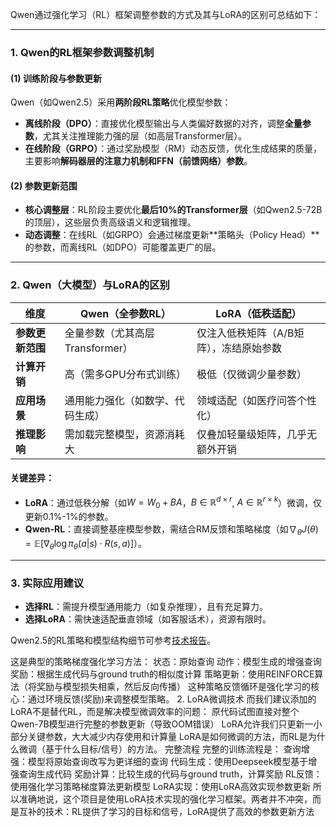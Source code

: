 Qwen通过强化学习（RL）框架调整参数的方式及其与LoRA的区别可总结如下：

---

### **1. Qwen的RL框架参数调整机制**
#### **(1) 训练阶段与参数更新**
Qwen（如Qwen2.5）采用**两阶段RL策略**优化模型参数：
- **离线阶段（DPO）**：直接优化模型输出与人类偏好数据的对齐，调整**全量参数**，尤其关注推理能力强的层（如高层Transformer层）。
- **在线阶段（GRPO）**：通过奖励模型（RM）动态反馈，优化生成结果的质量，主要影响**解码器层的注意力机制和FFN（前馈网络）参数**。

#### **(2) 参数更新范围**
- **核心调整层**：RL阶段主要优化**最后10%的Transformer层**（如Qwen2.5-72B的顶层），这些层负责高级语义和逻辑推理。
- **动态调整**：在线RL（如GRPO）会通过梯度更新**策略头（Policy Head）**的参数，而离线RL（如DPO）可能覆盖更广的层。

---

### **2. Qwen（大模型）与LoRA的区别**
| **维度**       | **Qwen（全参数RL）**                          | **LoRA（低秩适配）**                     |
|----------------|---------------------------------------------|----------------------------------------|
| **参数更新范围** | 全量参数（尤其高层Transformer）       | 仅注入低秩矩阵（A/B矩阵），冻结原始参数 |
| **计算开销**    | 高（需多GPU分布式训练）                  | 极低（仅微调少量参数）               |
| **应用场景**    | 通用能力强化（如数学、代码生成）          | 领域适配（如医疗问答个性化）         |
| **推理影响**    | 需加载完整模型，资源消耗大                | 仅叠加轻量级矩阵，几乎无额外开销     |

#### **关键差异**：
- **LoRA**：通过低秩分解（如$W = W_0 + BA$，$B \in \mathbb{R}^{d \times r}$, $A \in \mathbb{R}^{r \times k}$）微调，仅更新0.1%-1%的参数。
- **Qwen-RL**：直接调整基座模型参数，需结合RM反馈和策略梯度（如$\nabla_\theta J(\theta) = \mathbb{E}[\nabla_\theta \log \pi_\theta(a|s) \cdot R(s,a)]$）。

---

### **3. 实际应用建议**
- **选择RL**：需提升模型通用能力（如复杂推理），且有充足算力。
- **选择LoRA**：需快速适配垂直领域（如客服话术），资源有限时。

Qwen2.5的RL策略和模型结构细节可参考[技术报告](https://arxiv.org/pdf/2412.15115)。


这是典型的策略梯度强化学习方法：
状态：原始查询
动作：模型生成的增强查询
奖励：根据生成代码与ground truth的相似度计算
策略更新：使用REINFORCE算法（将奖励与模型损失相乘，然后反向传播）
这种策略反馈循环是强化学习的核心：通过环境反馈(奖励)来调整模型策略。
2. LoRA微调技术
而我们建议添加的LoRA不是替代RL，而是解决模型微调效率的问题：
原代码试图直接对整个Qwen-7B模型进行完整的参数更新（导致OOM错误）
LoRA允许我们只更新一小部分关键参数，大大减少内存使用和计算量
LoRA是如何微调的方法，而RL是为什么微调（基于什么目标/信号）的方法。
完整流程
完整的训练流程是：
查询增强：模型将原始查询改写为更详细的查询
代码生成：使用Deepseek模型基于增强查询生成代码
奖励计算：比较生成的代码与ground truth，计算奖励
RL反馈：使用强化学习策略梯度算法更新模型
LoRA实现：使用LoRA高效实现参数更新
所以准确地说，这个项目是使用LoRA技术实现的强化学习框架。两者并不冲突，而是互补的技术：RL提供了学习的目标和信号，LoRA提供了高效的参数更新方法